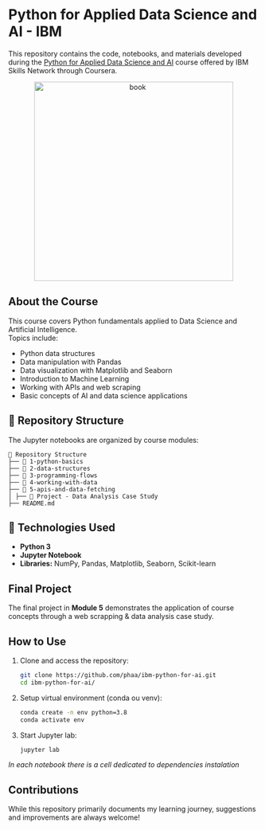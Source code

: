 # Python for Applied Data Science and AI - IBM  

This repository contains the code, notebooks, and materials developed during the [Python for Applied Data Science and AI](https://www.coursera.org/learn/python-for-applied-data-science-ai) course offered by IBM Skills Network through Coursera.  

<p align="center">
 <img src="https://cf-courses-data.s3.us.cloud-object-storage.appdomain.cloud/assets/logos/SN_web_lightmode.png" title="book" width="400" />
</p>

## About the Course  
This course covers Python fundamentals applied to Data Science and Artificial Intelligence.  
Topics include:  
- Python data structures  
- Data manipulation with Pandas  
- Data visualization with Matplotlib and Seaborn  
- Introduction to Machine Learning  
- Working with APIs and web scraping  
- Basic concepts of AI and data science applications  

## 📂 Repository Structure  
The Jupyter notebooks are organized by course modules:  

```
📁 Repository Structure
├── 📁 1-python-basics
├── 📁 2-data-structures
├── 📁 3-programming-flows
├── 📁 4-working-with-data
├── 📁 5-apis-and-data-fetching
│ ├── 📝 Project - Data Analysis Case Study
├── README.md
```

## 🚀 Technologies Used  
- **Python 3**  
- **Jupyter Notebook**  
- **Libraries:** NumPy, Pandas, Matplotlib, Seaborn, Scikit-learn  

## Final Project  
The final project in **Module 5** demonstrates the application of course concepts through a web scrapping & data analysis case study.  

## How to Use  
1. Clone and access the repository:  
   ```bash
   git clone https://github.com/phaa/ibm-python-for-ai.git
   cd ibm-python-for-ai/
   ```
2. Setup virtual environment (conda ou venv):  
   ```bash
   conda create -n env python=3.8
   conda activate env
   ```
3. Start Jupyter lab:  
   ```bash
   jupyter lab
   ```
*In each notebook there is a cell dedicated to dependencies instalation* 

## Contributions 
While this repository primarily documents my learning journey, suggestions and improvements are always welcome! 
